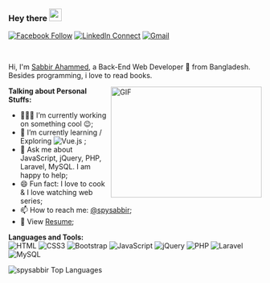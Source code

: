### Hey there <img src="https://media.giphy.com/media/hvRJCLFzcasrR4ia7z/giphy.gif" width="25px">

[![Facebook Follow](https://img.shields.io/badge/%20-Connect-black?color=14171A&labelColor=1976d2&logo=facebook&logoColor=ffffff)](https://www.facebook.com/spysabbirahammed)
[![LinkedIn Connect](https://img.shields.io/badge/%20-Connect-black?color=14171A&labelColor=212121&logo=linkedin&logoColor=ffffff)](https://www.linkedin.com/in/spysabbir/)
[![Gmail](https://img.shields.io/badge/%20-Send%20Mail-black?color=14171A&labelColor=ef5350&logo=gmail&logoColor=ffffff)](mailto:sabbirahammedsovon@gmail.com?subject=From%20GitHub&body=Hi,%20there.%20Found%20you%20from%20GitHub.)

<br />

Hi, I'm [Sabbir Ahammed](https://spysabbir.com/), a Back-End Web Developer 🚀 from Bangladesh. Besides programming, i love to read books.

<img align="right" alt="GIF" src="https://raw.githubusercontent.com/abhisheknaiidu/abhisheknaiidu/master/code.gif" width="300" height="220" />
  
**Talking about Personal Stuffs:**
- 👨🏽‍💻 I’m currently working on something cool :wink:;
- 🌱 I’m currently learning / Exploring ![Vue.js](https://img.shields.io/badge/Vue.js-35495E?style=flat-square&logo=vue.js&logoColor=4FC08D) ; 
- 💬 Ask me about JavaScript, jQuery, PHP, Laravel, MySQL. I am happy to help;
- 😄 Fun fact: I love to cook & I love watching web series;
- 📫 How to reach me: [@spysabbir](https://spysabbir.com);
- 📝 View [Resume](https://spysabbir.com/cv/cv.pdf);

**Languages and Tools:**  
![HTML](https://img.shields.io/badge/HTML5-E34F26?style=flat-square&logo=html5&logoColor=white)
![CSS3](https://img.shields.io/badge/CSS3-1572B6?style=flat-square&logo=css3&logoColor=white)
![Bootstrap](https://img.shields.io/badge/Bootstrap-563D7C?style=flat-square&logo=bootstrap&logoColor=white)
![JavaScript](https://img.shields.io/badge/JavaScript-F7DF1E?style=flat-square&logo=javascript&logoColor=black)
![jQuery](https://img.shields.io/badge/jQuery-0769AD?style=flat-square&logo=jquery&logoColor=white)
![PHP](https://img.shields.io/badge/PHP-777BB4?style=flat-square&logo=php&logoColor=white)
![Laravel](https://img.shields.io/badge/Laravel-FF2D20?style=flat-square&logo=laravel&logoColor=white)
![MySQL](https://img.shields.io/badge/MySQL-005C84?style=flat-square&logo=mysql&logoColor=white)

![spysabbir Top Languages](https://github-readme-stats.vercel.app/api/top-langs/?username=spysabbir&theme=darcula&show_icons=true&hide_border=true&layout=compact)

